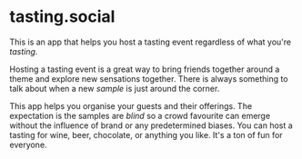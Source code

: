 # tasting.social

This is an app that helps you host a tasting event regardless of what you're _tasting_.

Hosting a tasting event is a great way to bring friends together around a theme and explore new sensations together. There is always something to talk about when a new _sample_ is just around the corner.

This app helps you organise your guests and their offerings. The expectation is the samples are _blind_ so a crowd favourite can emerge without the influence of brand or any predetermined biases. You can host a tasting for wine, beer, chocolate, or anything you like. It's a ton of fun for everyone.
